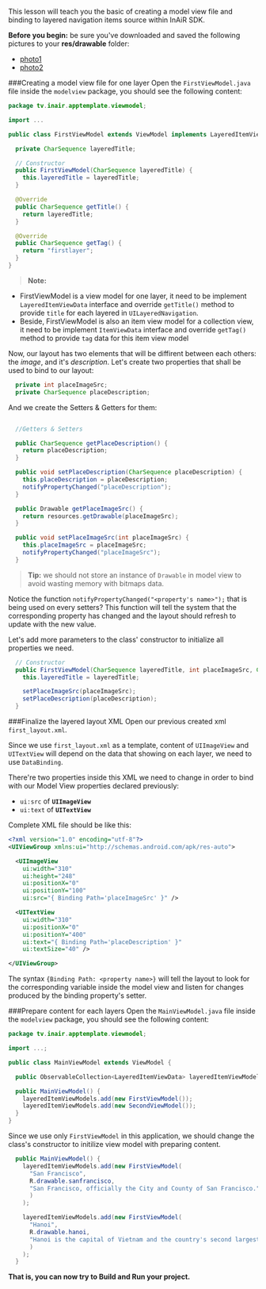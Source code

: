 This lesson will teach you the basic of creating a model view file and binding to layered navigation items source within InAiR SDK.

__Before you begin:__ be sure you've downloaded and saved the following pictures to your **res/drawable** folder:
* [photo1](http://developer.inair.tv/upload_file/attachment/hanoi.jpg) 
* [photo2](http://developer.inair.tv/upload_file/attachment/sanfrancisco.jpg)

###Creating a model view file for one layer
Open the `FirstViewModel.java` file inside the `modelview` package, you should see the following content:

```java
package tv.inair.apptemplate.viewmodel;

import ...

public class FirstViewModel extends ViewModel implements LayeredItemViewData, ItemViewData {

  private CharSequence layeredTitle;

  // Constructor
  public FirstViewModel(CharSequence layeredTitle) {
    this.layeredTitle = layeredTitle;
  }

  @Override
  public CharSequence getTitle() {
    return layeredTitle;
  }

  @Override
  public CharSequence getTag() {
    return "firstlayer";
  }
}
```

> **Note:** 
* FirstViewModel is a view model for one layer, it need to be implement `LayeredItemViewData` interface and override `getTitle()` method to provide `title` for each layered in `UILayeredNavigation`.
* Beside, FirstViewModel is also an item view model for a collection view, it need to be implement `ItemViewData` interface and override `getTag()` method to provide `tag` data for this item view model

Now, our layout has two elements that will be diffirent between each others: the _image_, and it's _description_. Let's create two properties that shall be used to bind to our layout:

```java
  private int placeImageSrc;
  private CharSequence placeDescription;
```

And we create the Setters & Getters for them:

```java

  //Getters & Setters

  public CharSequence getPlaceDescription() {
    return placeDescription;
  }

  public void setPlaceDescription(CharSequence placeDescription) {
    this.placeDescription = placeDescription;
    notifyPropertyChanged("placeDescription");
  }

  public Drawable getPlaceImageSrc() {
    return resources.getDrawable(placeImageSrc);
  }

  public void setPlaceImageSrc(int placeImageSrc) {
    this.placeImageSrc = placeImageSrc;
    notifyPropertyChanged("placeImageSrc");
  }
```

> **Tip:** we should not store an instance of `Drawable` in model view to avoid wasting memory with bitmaps data.

Notice the function `notifyPropertyChanged("<property's name>");` that is being used on every setters? This function will tell the system that the corresponding property has changed and the layout should refresh to update with the new value.

Let's add more parameters to the class' constructor to initialize all properties we need.

```java
  // Constructor
  public FirstViewModel(CharSequence layeredTitle, int placeImageSrc, CharSequence placeDescription) {
    this.layeredTitle = layeredTitle;

    setPlaceImageSrc(placeImageSrc);
    setPlaceDescription(placeDescription);
  }
```

###Finalize the layered layout XML
Open our previous created xml `first_layout.xml`.

Since we use `first_layout.xml` as a template, content of `UIImageView` and `UITextView` will depend on the data that showing on each layer, we need to use `DataBinding`.

There're two properties inside this XML we need to change in order to bind with our Model View properties declared previously:

- `ui:src` of __`UIImageView`__
- `ui:text` of __`UITextView`__

Complete XML file should be like this:
```xml
<?xml version="1.0" encoding="utf-8"?>
<UIViewGroup xmlns:ui="http://schemas.android.com/apk/res-auto">

  <UIImageView
    ui:width="310"
    ui:height="248"
    ui:positionX="0"
    ui:positionY="100"
    ui:src="{ Binding Path='placeImageSrc' }" />

  <UITextView
    ui:width="310"
    ui:positionX="0"
    ui:positionY="400"
    ui:text="{ Binding Path='placeDescription' }"
    ui:textSize="40" />

</UIViewGroup>
```

The syntax `{Binding Path: <property name>}` will tell the layout to look for the corresponding variable inside the model view and listen for changes produced by the binding property's setter.

###Prepare content for each layers
Open the `MainViewModel.java` file inside the `modelview` package, you should see the following content:

```java
package tv.inair.apptemplate.viewmodel;

import ...;

public class MainViewModel extends ViewModel {

  public ObservableCollection<LayeredItemViewData> layeredItemViewModels = new ObservableCollection<>();

  public MainViewModel() {
    layeredItemViewModels.add(new FirstViewModel());
    layeredItemViewModels.add(new SecondViewModel());
  }
}
```

Since we use only `FirstViewModel` in this application, we should change the class's constructor to initilize view model with preparing content.

```java
  public MainViewModel() {
    layeredItemViewModels.add(new FirstViewModel(
      "San Francisco", 
      R.drawable.sanfrancisco, 
      "San Francisco, officially the City and County of San Francisco."
      )
    );

    layeredItemViewModels.add(new FirstViewModel(
      "Hanoi",
      R.drawable.hanoi,
      "Hanoi is the capital of Vietnam and the country's second largest city"
      )
    );
  }
```

__That is, you can now try to Build and Run your project.__